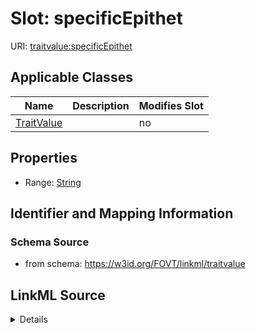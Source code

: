 

# Slot: specificEpithet

URI: [traitvalue:specificEpithet](http://purl.obolibrary.org/obo/FOVT/data#specificEpithet)



<!-- no inheritance hierarchy -->





## Applicable Classes

| Name | Description | Modifies Slot |
| --- | --- | --- |
| [TraitValue](TraitValue.md) |  |  no  |







## Properties

* Range: [String](String.md)





## Identifier and Mapping Information







### Schema Source


* from schema: https://w3id.org/FOVT/linkml/traitvalue




## LinkML Source

<details>
```yaml
name: specificEpithet
from_schema: https://w3id.org/FOVT/linkml/traitvalue
rank: 1000
alias: specificEpithet
domain_of:
- TraitValue
range: string

```
</details>
